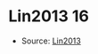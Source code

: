 <a name="material" />

# Lin2013 16
<script type="application/ld+json">
  {
    "@context": "https://schema.org/",
    "@type": "ChemicalSubstance",
    "http://purl.org/dc/terms/conformsTo":
      {
        "@type": "CreativeWork",
        "@id": "https://bioschemas.org/profiles/ChemicalSubstance/0.4-RELEASE/"
      },
    "@id": "https://egonw.github.io/nanowiki/nanowiki463.html#material",
    "name": "Lin2013 16",
    "sameAs": "http://127.0.0.1/mediawiki/index.php/Special:URIResolver/Lin2013_16"
  }
</script>


* Source: [Lin2013](http://127.0.0.1/mediawiki/index.php/Special:URIResolver/Lin2013)
